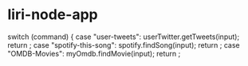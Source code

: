 # liri-node-app

switch (command) {
  case "user-tweets":
    userTwitter.getTweets(input);
    return ;
  case "spotify-this-song":
    spotify.findSong(input);
    return ;
  case "OMDB-Movies":
    myOmdb.findMovie(input);
    return ;
